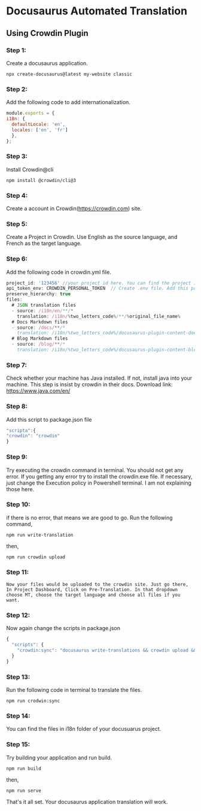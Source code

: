 # Docusaurus Automated Translation

## Using Crowdin Plugin 
### Step 1: 
  Create a docusaurus application.
  ```
  npx create-docusaurus@latest my-website classic
  ```
  
### Step 2:
  Add the following code to add internationalization.
  ``` js title="docusaurus.config.js"
  module.exports = {
  i18n: {
    defaultLocale: 'en',
    locales: ['en', 'fr']
    },
  };
  ```
### Step 3:
  Install Crowdin@cli 
  ```
  npm install @crowdin/cli@3
  ```
### Step 4:
  Create a account in Crowdin(https://crowdin.com) site.

### Step 5:
  Create a Project in Crowdin.
  Use English as the source language, and French as the target language.
  
### Step 6:
  Add the following code in crowdin.yml file.
  ```js title=crowdin.yml
  project_id: '123456' //your project id here. You can find the project id in project dashboard of Crowdin
  api_token_env: CROWDIN_PERSONAL_TOKEN  // Create .env file. Add this parameter and add the Api token value. You can create this api token in Account setting-->API     tab-->You can create a token for your project.
  preserve_hierarchy: true
  files:
    # JSON translation files
    - source: /i18n/en/**/*
      translation: /i18n/%two_letters_code%/**/%original_file_name%
    # Docs Markdown files
    - source: /docs/**/*
      translation: /i18n/%two_letters_code%/docusaurus-plugin-content-docs/current/**/%original_file_name%
    # Blog Markdown files
    - source: /blog/**/*
      translation: /i18n/%two_letters_code%/docusaurus-plugin-content-blog/**/%original_file_name%
  ```
  
### Step 7: 
  Check whether your machine has Java installed. If not, install java into your machine. This step is insist by crowdin in their docs.
  Download link: https://www.java.com/en/
    
### Step 8:
  Add this script to package.json file
  ```js title=package.json
  "scripta":{
  "crowdin": "crowdin"
  }
  ```
    
### Step 9:
  Try executing the crowdin command in terminal. You should not get any error. If you getting any error try to install the crowdin.exe file.
  If necessary, just change the Execution policy in Powershell terminal.
  I am not explaining those here.
    
### Step 10: 
  if there is no error, that means we are good to go.
  Run the following command,
  ```
  npm run write-translation
  ```
  then,
  ```
  npm run crowdin upload
  ```
  
### Step 11: 
    Now your files would be uploaded to the crowdin site. Just go there, In Project Dashboard, Click on Pre-Translation. In that dropdown choose MT, choose the target language and choose all files if you want.
    
### Step 12:
  Now again change the scripts in package.json
  ```js title=package.json
  {
    "scripts": {
      "crowdin:sync": "docusaurus write-translations && crowdin upload && crowdin download"
    }
  }
  ```
  
### Step 13:
  Run the following code in terminal to translate the files.
  ```
  npm run crodwin:sync
  ```
### Step 14:
  You can find the files in i18n folder of your docusuarus project.
### Step 15:
  Try building your application and run build.
  ```
  npm run build
  ```
  then,
  ```
  npm run serve
  ```
  
That's it all set. Your docusaurus application translation will work. 
    
